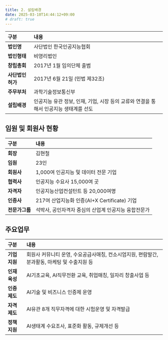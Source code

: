 ```yaml
---
title: 2. 설립배경
date: 2025-03-10T14:44:12+09:00
# draft: true
---
```



| 구분 | 내용 |
|:---|:---|
| **법인명** | 사단법인 한국인공지능협회 |
| **법인형태** | 비영리법인 |
| **창립총회** | 2017년 1월 임의단체 출범 |
| **사단법인 허가** | 2017년 6월 21일 (민법 제32조) |
| **주무부처** | 과학기술정보통신부 |
| **설립배경** | 인공지능 유관 정보, 인재, 기업, 시장 등의 교류와 연결을 통해서 인공지능 생태계를 선도 |

## 임원 및 회원사 현황

| 구분 | 내용 |
|:---|:---|
| **회장** | 김현철 |
| **임원** | 23인 |
| **회원사** | 1,000여 인공지능 및 데이터 전문 기업 |
| **협력사** | 인공지능 수요사 15,000여 곳 |
| **자격자** | 인공지능산업컨설턴트 등 20,000여명 |
| **인증사** | 217여 산업지능화 인증(AI+X Certificate) 기업 |
| **전문가그룹** | 석박사, 공인자격자 중심의 산업계 인공지능 융합전문가 |

## 주요업무

| 구분 | 내용 |
|:---|:---|
| **기업지원** | 회원사 커뮤니티 운영, 수요공급사매칭, 컨소시엄지원, 편람발간, 분과활동, 마케팅 및 수출지원 등 |
| **인재육성** | AI기초교육, AI직무전환 교육, 취업매칭, 일자리 창출사업 등 |
| **인증제도** | AI기술 및 비즈니스 인증제 운영 |
| **자격제도** | AI유관 8개 직무자격에 대한 시험운영 및 자격발급 |
| **정책지원** | AI생태계 수요조사, 표준화 활동, 규제개선 등 |